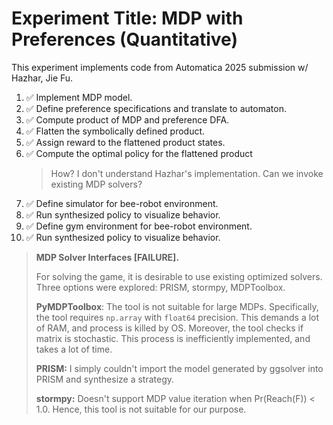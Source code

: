 # Experiment Title: MDP with Preferences (Quantitative) 

This experiment implements code from Automatica 2025 submission w/ Hazhar, Jie Fu.

1. ✅ Implement MDP model.
2. ✅ Define preference specifications and translate to automaton. 
3. ✅ Compute product of MDP and preference DFA. 
4. ✅ Flatten the symbolically defined product. 
5. ✅ Assign reward to the flattened product states.
6. ✅ Compute the optimal policy for the flattened product 
    > How? I don't understand Hazhar's implementation. Can we invoke existing MDP solvers?
7. ✅ Define simulator for bee-robot environment.
8. ✅ Run synthesized policy to visualize behavior.
9. ✅ Define gym environment for bee-robot environment. 
10. ✅ Run synthesized policy to visualize behavior.


> **MDP Solver Interfaces [FAILURE].**
> 
> For solving the game, it is desirable to use existing optimized solvers.   
> Three options were explored: PRISM, stormpy, MDPToolbox.
> 
> **PyMDPToolbox**: The tool is not suitable for large MDPs.
> Specifically, the tool requires `np.array` with `float64` precision. 
> This demands a lot of RAM, and process is killed by OS. 
> Moreover, the tool checks if matrix is stochastic. 
> This process is inefficiently implemented, and takes a lot of time.   
> 
> **PRISM:** I simply couldn't import the model generated by ggsolver into PRISM
> and synthesize a strategy. 
> 
> **stormpy:** Doesn't support MDP value iteration when Pr(Reach(F)) < 1.0.
> Hence, this tool is not suitable for our purpose.
